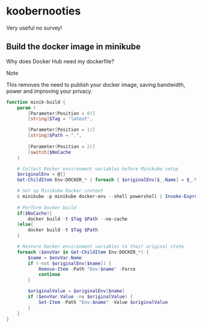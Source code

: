 # koobernooties
Very useful no survey!


## Build the docker image in minikube
Why does Docker Hub need my dockerfile? 
> [!NOTE]  
> This removes the need to publish your docker image, saving bandwidth, power and improving your privacy.

```powershell
function minik-build {
    param (
        [Parameter(Position = 0)]
        [string]$Tag = "latest",

        [Parameter(Position = 1)]
        [string]$Path = ".",
		
		[Parameter(Position = 2)]
        [switch]$NoCache
    )

    # Collect Docker environment variables before Minikube setup
    $originalEnv = @{}
    Get-ChildItem Env:DOCKER_* | foreach { $originalEnv[$_.Name] = $_.Value }

    # Set up Minikube Docker context 
    & minikube -p minikube docker-env --shell powershell | Invoke-Expression
	
    # Perform Docker build
	if($NoCache){
		docker build -t $Tag $Path --no-cache
	}else{
		docker build -t $Tag $Path
	}

    # Restore Docker environment variables to their original state
    foreach ($envVar in Get-ChildItem Env:DOCKER_*) {
        $name = $envVar.Name
        if (-not $originalEnv[$name]) {
            Remove-Item -Path "Env:$name" -Force
            continue
        }

        $originalValue = $originalEnv[$name]
        if ($envVar.Value -ne $originalValue) {
            Set-Item -Path "Env:$name" -Value $originalValue
        }
    }
}
```
